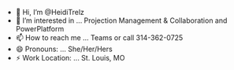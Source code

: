 - 👋 Hi, I’m @HeidiTrelz
- 👀 I’m interested in ... Projection Management & Collaboration and PowerPlatform
- 📫 How to reach me ... Teams or call 314-362-0725
- 😄 Pronouns: ... She/Her/Hers
- ⚡ Work Location: ... St. Louis, MO

<!---
HeidiTrelz/HeidiTrelz is a ✨ special ✨ repository because its `README.md` (this file) appears on your GitHub profile.
You can click the Preview link to take a look at your changes.
--->
